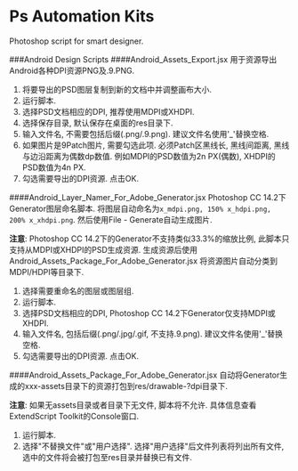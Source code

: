 # Ps Automation Kits

Photoshop script for smart designer.

###Android Design Scripts
####Android_Assets_Export.jsx
用于资源导出Android各种DPI资源PNG及.9.PNG.

1. 将要导出的PSD图层复制到新的文档中并调整画布大小.
2. 运行脚本.
3. 选择PSD文档相应的DPI, 推荐使用MDPI或XHDPI.
4. 选择保存目录, 默认保存在桌面的res目录下.
5. 输入文件名, 不需要包括后缀(.png/.9.png). 建议文件名使用'_'替换空格.
6. 如果图片是9Patch图片, 需要勾选此项. 必须Patch区黑线长, 黑线间距离, 黑线与边沿距离为偶数dp数值. 例如MDPI的PSD数值为2n PX(偶数), XHDPI的PSD数值为4n PX.
7. 勾选需要导出的DPI资源. 点击OK.

####Android_Layer_Namer_For_Adobe_Generator.jsx
Photoshop CC 14.2下Generator图层命名脚本. 将图层自动命名为`x_mdpi.png, 150% x_hdpi.png, 200% x_xhdpi.png`. 然后使用File - Generate自动生成图片.

**注意**: Photoshop CC 14.2下的Generator不支持类似33.3%的缩放比例, 此脚本只支持从MDPI或XHDPI的PSD生成资源. 生成资源后使用 Android_Assets_Package_For_Adobe_Generator.jsx 将资源图片自动分类到MDPI/HDPI等目录下.

1. 选择需要重命名的图层或图层组.
2. 运行脚本.
3. 选择PSD文档相应的DPI, Photoshop CC 14.2下Generator仅支持MDPI或XHDPI.
4. 输入文件名, 包括后缀(.png/.jpg/.gif, 不支持.9.png). 建议文件名使用'_'替换空格.
5. 勾选需要导出的DPI资源. 点击OK.

####Android_Assets_Package_For_Adobe_Generator.jsx
自动将Generator生成的xxx-assets目录下的资源打包到res/drawable-?dpi目录下.

**注意**: 如果无assets目录或者目录下无文件, 脚本将不允许. 具体信息查看ExtendScript Toolkit的Console窗口.

1. 运行脚本.
2. 选择"不替换文件"或"用户选择". 选择"用户选择"后文件列表将列出所有文件, 选中的文件将会被打包至res目录并替换已有文件.




